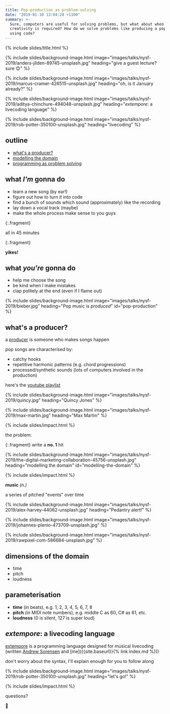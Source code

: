 ```yaml
---
title: Pop-production as problem-solving
date: "2019-01-10 13:04:28 +1100"
summary: >-
  Sure, computers are useful for solving problems, but what about when
  creativity is required? How do we solve problems like producing a pop song
  using code?
---
```


{% include slides/title.html %}

{% include slides/background-image.html
           image="images/talks/nysf-2019/anders-jilden-89745-unsplash.jpg"
           heading="give a guest lecture? sure 😊"  %}

{% include slides/background-image.html
           image="images/talks/nysf-2019/marcus-cramer-426515-unsplash.jpg"
           heading="oh, is it January already?"  %}

{% include slides/background-image.html
           image="images/talks/nysf-2019/aditya-chinchure-494048-unsplash.jpg"
           heading="<em>extempore</em>: a livecoding language"  %}

{% include slides/background-image.html
           image="images/talks/nysf-2019/rob-potter-350100-unsplash.jpg"
           heading="livecoding"  %}

## outline

- [what's a producer?](#pop-production)
- [modelling the domain](#modelling-the-domain)
- [programming as problem solving](#production-as-problem-solving)

## what *I'm* gonna do

- learn a new song (by ear!)
- figure out how to turn it into code
- find a bunch of sounds which sound (approximately) like the recording
- lay down a vocal track (maybe)
- make the whole process make sense to you guys

{:.fragment}

all in 45 minutes

{:.fragment}

**yikes!**

## what *you're* gonna do

- help me choose the song
- be kind when I make mistakes
- clap politely at the end (even if I flame out)

{% include slides/background-image.html
           image="images/talks/nysf-2019/bieber.jpg"
           heading="Pop music is <em>produced</em>"
		   id="pop-production" %}

## what's a producer?

a
[producer](https://www.recordingconnection.com/reference-library/recording-entrepreneurs/what-does-a-music-producer-do/)
is someone who makes songs happen

pop songs are characterised by:
- catchy hooks
- repetitive harmonic patterns (e.g. chord progressions)
- processed/synthetic sounds (lots of computers involved in the production)

here's the [youtube playlist](https://www.youtube.com/playlist?list=PLDcnymzs18LWrKzHmzrGH1JzLBqrHi3xQ)

{% include slides/background-image.html
           image="images/talks/nysf-2019/quincy.jpg"
           heading="Quincy Jones"  %}

{% include slides/background-image.html
           image="images/talks/nysf-2019/max-martin.jpg"
           heading="Max Martin"  %}

{% include slides/impact.html %}

the problem:

{:.fragment}
write a **no. 1** hit

{% include slides/background-image.html image="images/talks/nysf-2019/the-digital-marketing-collaboration-45756-unsplash.jpg" heading="modelling the domain" id="modelling-the-domain" %}

{% include slides/impact.html %}

**music** *(n.)*

a series of pitched "events" over time

{% include slides/background-image.html
           image="images/talks/nysf-2019/alex-harvey-44062-unsplash.jpg"
           heading="Pedantry alert!"  %}

{% include slides/background-image.html
           image="images/talks/nysf-2019/johannes-plenio-473709-unsplash.jpg"  %}

{% include slides/background-image.html
           image="images/talks/nysf-2019/rawpixel-com-586684-unsplash.jpg"  %}

## dimensions of the domain

- time
- pitch
- loudness

## parameterisation

- **time** (in beats), e.g. 1, 2, 3, 4, 5, 6, 7, 8
- **pitch** (in MIDI note numbers), e.g. middle C as 60, C# as 61, etc.
- **loudness** (0 is silent, 127 is super loud)

## *extempore*: a livecoding language

[extempore](https://extemporelang.github.io/) is a programming language designed
for musical livecoding (written [Andrew Sorensen](https://twitter.com/digego)
and [me]({{site.baseurl}}{% link index.md %}))

don't worry about the syntax, I'll explain enough for you to follow along

{% include slides/background-image.html
           image="images/talks/nysf-2019/rob-potter-350100-unsplash.jpg"
           heading="let's go!"  %}

{% include slides/impact.html %}

questions?

🤔

